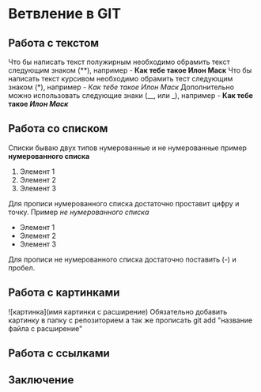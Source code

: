 # Ветвление в GIT

## Работа с текстом

Что бы написать текст полужирным необходимо обрамить текст следующим знаком (**), например - **Как тебе такое Илон Маск**
Что бы написать текст курсивом необходимо обрамить тест следующим знаком (*), например - *Как тебе такое Илон Маск*
Дополнительно можно использовать следующие знаки (__, или _), например - 
__Как тебе такое _Илон Маск___

## Работа со списком
Списки бываю двух типов нумерованные и не нумерованные пример **нумерованного списка**
1. Элемент 1
2. Элемент 2
3. Элемент 3

Для прописи нумерованного списка достаточно проставит цифру и точку.
Пример _не нумерованного списка_
- Элемент 1
- Элемент 2
- Элемент 3

Для прописи не нумерованного списка достаточно поставить (-) и пробел.

## Работа с картинками

![картинка](имя картинки с расширение)
Обязательно добавить картинку в папку с репозиторием а так же прописать git add "название файла с расширение" 

## Работа с ссылками

## Заключение
